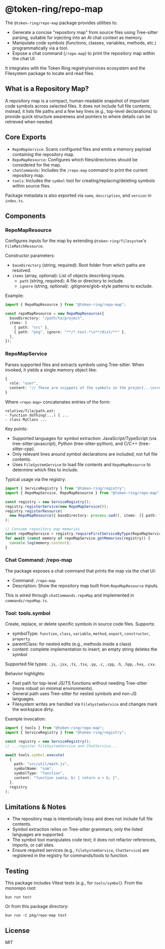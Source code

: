 # @token-ring/repo-map

The `@token-ring/repo-map` package provides utilities to:
- Generate a concise "repository map" from source files using Tree-sitter parsing, suitable for injecting into an AI chat context as memory.
- Manipulate code symbols (functions, classes, variables, methods, etc.) programmatically via a tool.
- Expose a chat command (`/repo-map`) to print the repository map within the chat UI.

It integrates with the Token Ring registry/services ecosystem and the Filesystem package to locate and read files.

## What is a Repository Map?
A repository map is a compact, human-readable snapshot of important code symbols across selected files. It does not include full file contents; instead, it lists file paths and a few key lines (e.g., top-level declarations) to provide quick structure awareness and pointers to where details can be retrieved when needed.

## Core Exports
- `RepoMapService`: Scans configured files and emits a memory payload containing the repository map.
- `RepoMapResource`: Configures which files/directories should be considered for the map.
- `chatCommands`: Includes the `/repo-map` command to print the current repository map.
- `tools`: Includes the `symbol` tool for creating/replacing/deleting symbols within source files.

Package metadata is also exported via `name`, `description`, and `version` in `index.ts`.

## Components

### RepoMapResource
Configures inputs for the map by extending `@token-ring/filesystem`'s `FileMatchResource`.

Constructor parameters:
- `baseDirectory` (string, required): Root folder from which paths are resolved.
- `items` (array, optional): List of objects describing inputs.
  - `path` (string, required): A file or directory to include.
  - `ignore` (string, optional): .gitignore/glob-style patterns to exclude.

Example:
```ts
import { RepoMapResource } from "@token-ring/repo-map";

const repoMapResource = new RepoMapResource({
  baseDirectory: "/path/to/project",
  items: [
    { path: "src" },
    { path: "pkg", ignore: "**/*.test.*\n**/dist/**" },
  ],
});
```

### RepoMapService
Parses supported files and extracts symbols using Tree-sitter. When invoked, it yields a single memory object like:
```ts
{
  role: "user",
  content: "// These are snippets of the symbols in the project...\n<repo-map>"
}
```
Where `<repo-map>` concatenates entries of the form:
```
relative/file/path.ext:
- function doThing(...) { ...
- class MyClass ...
```

Key points:
- Supported languages for symbol extraction: JavaScript/TypeScript (via tree-sitter-javascript), Python (tree-sitter-python), and C/C++ (tree-sitter-cpp).
- Only relevant lines around symbol declarations are included; not full file contents.
- Uses `FileSystemService` to load file contents and `RepoMapResource` to determine which files to include.

Typical usage via the registry:
```ts
import { ServiceRegistry } from "@token-ring/registry";
import { RepoMapService, RepoMapResource } from "@token-ring/repo-map";

const registry = new ServiceRegistry();
registry.registerService(new RepoMapService());
registry.registerResource(
  new RepoMapResource({ baseDirectory: process.cwd(), items: [{ path: "src" }] })
);

// Consume repository map memories
const repoMapService = registry.requireFirstServiceByType(RepoMapService);
for await (const memory of repoMapService.getMemories(registry)) {
  console.log(memory.content);
}
```

### Chat Command: /repo-map
The package exposes a chat command that prints the map via the chat UI:
- Command: `/repo-map`
- Description: Show the repository map built from `RepoMapResource` inputs.

This is wired through `chatCommands.repoMap` and implemented in `commands/repoMap.ts`.

### Tool: tools.symbol
Create, replace, or delete specific symbols in source code files. Supports:
- symbolType: `function`, `class`, `variable`, `method`, `export`, `constructor`, `property`
- parentClass: for nested edits (e.g., methods inside a class)
- content: complete implementation to insert; an empty string deletes the symbol

Supported file types: `.js`, `.jsx`, `.ts`, `.tsx`, `.py`, `.c`, `.cpp`, `.h`, `.hpp`, `.hxx`, `.cxx`.

Behavior highlights:
- Fast path for top-level JS/TS functions without needing Tree-sitter (more robust on minimal environments).
- General path uses Tree-sitter for nested symbols and non-JS languages.
- Filesystem writes are handled via `FileSystemService` and changes mark the workspace dirty.

Example invocation:
```ts
import { tools } from "@token-ring/repo-map";
import { ServiceRegistry } from "@token-ring/registry";

const registry = new ServiceRegistry();
// ...register FileSystemService and ChatService...

await tools.symbol.execute(
  {
    path: "src/util/math.js",
    symbolName: "sum",
    symbolType: "function",
    content: "function sum(a, b) { return a + b; }",
  },
  registry
);
```

## Limitations & Notes
- The repository map is intentionally lossy and does not include full file contents.
- Symbol extraction relies on Tree-sitter grammars; only the listed languages are supported.
- The symbol tool manipulates code text; it does not refactor references, imports, or call sites.
- Ensure required services (e.g., `FileSystemService`, `ChatService`) are registered in the registry for commands/tools to function.

## Testing
This package includes Vitest tests (e.g., for `tools/symbol`). From the monorepo root:
```
bun run test
```
Or from this package directory:
```
bun run -C pkg/repo-map test
```

## License
MIT